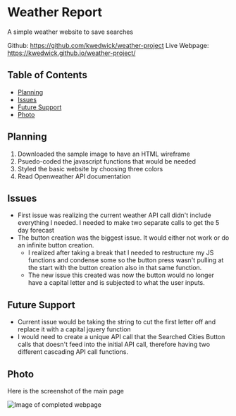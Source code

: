 # Weather Report

A simple weather website to save searches 

Github: https://github.com/kwedwick/weather-project
Live Webpage: https://kwedwick.github.io/weather-project/

## Table of Contents

- [Planning](#planning)
- [Issues](#issues)
- [Future Support](#future-support)
- [Photo](#photo)

## Planning
1. Downloaded the sample image to have an HTML wireframe
2. Psuedo-coded the javascript functions that would be needed
3. Styled the basic website by choosing three colors
4. Read Openweather API documentation

## Issues
- First issue was realizing the current weather API call didn't include everything I needed. I needed to make two separate calls to get the 5 day forecast
- The button creation was the biggest issue. It would either not work or do an infinite button creation.
    - I realized after taking a break that I needed to restructure my JS functions and condense some so the button press wasn't pulling at the start with the button creation also in that same function.
    - The new issue this created was now the button would no longer have a capital letter and is subjected to what the user inputs.

## Future Support
- Current issue would be taking the string to cut the first letter off and replace it with a capital jquery function
- I would need to create a unique API call that the Searched Cities Button calls that doesn't feed into the initial API call, therefore having two different cascading API call functions. 

## Photo
Here is the screenshot of the main page

![Image of completed webpage](assets/imgs/final-screenshot.jpg)

